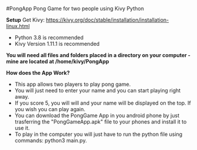 #PongApp
Pong Game  for two people using Kivy Python

**Setup**
Get Kivy: https://kivy.org/doc/stable/installation/installation-linux.html

- Python 3.8 is recommended
- Kivy Version 1.11.1 is recommended

**You will need all files and folders placed in a directory on your computer - mine are located at /home/kivy/PongApp**

**How does the App Work?**
- This app allows two players to play pong game.
- You will just need to enter your name and you can start playing right away.
- If you score 5, you will will and your name will be displayed on the top. If you wish you can play again.
- You can download the PongGame App in you android phone by just trasferring the "PongGameApp.apk" file to your phones and install it to use it.
- To play in the computer you will just have to run the python file using commands: python3 main.py.
